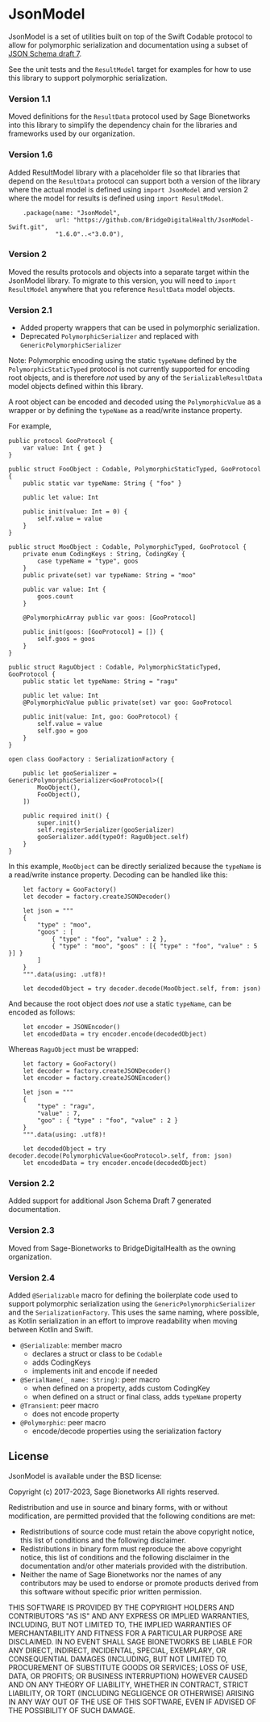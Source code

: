 # JsonModel

JsonModel is a set of utilities built on top of the Swift Codable protocol to allow 
for polymorphic serialization and documentation using a subset of 
[JSON Schema draft 7](https://json-schema.org/understanding-json-schema/index.html).

See the unit tests and the `ResultModel` target for examples for how to use this 
library to support polymorphic serialization.

### Version 1.1

Moved definitions for the `ResultData` protocol used by Sage Bionetworks
into this library to simplify the dependency chain for the libraries and 
frameworks used by our organization.

### Version 1.6

Added ResultModel library with a placeholder file so that libraries that depend
on the `ResultData` protocol can support both a version of the library where the 
actual model is defined using `import JsonModel` and version
2 where the model for results is defined using `import ResultModel`.

```
    .package(name: "JsonModel",
             url: "https://github.com/BridgeDigitalHealth/JsonModel-Swift.git",
             "1.6.0"..<"3.0.0"),
```

### Version 2

Moved the results protocols and objects into a separate target within the JsonModel
library. To migrate to this version, you will need to `import ResultModel` anywhere
that you reference `ResultData` model objects.

### Version 2.1

- Added property wrappers that can be used in polymorphic serialization.
- Deprecated `PolymorphicSerializer` and replaced with `GenericPolymorphicSerializer`

Note: Polymorphic encoding using the static `typeName` defined by the `PolymorphicStaticTyped`
protocol is not currently supported for encoding root objects, and is therefore *not* 
used by any of the `SerializableResultData` model objects defined within this library.

A root object can be encoded and decoded using the `PolymorphicValue` as a wrapper or 
by defining the `typeName` as a read/write instance property.

For example,

```
public protocol GooProtocol {
    var value: Int { get }
}

public struct FooObject : Codable, PolymorphicStaticTyped, GooProtocol {
    public static var typeName: String { "foo" }

    public let value: Int

    public init(value: Int = 0) {
        self.value = value
    }
}

public struct MooObject : Codable, PolymorphicTyped, GooProtocol {
    private enum CodingKeys : String, CodingKey {
        case typeName = "type", goos
    }
    public private(set) var typeName: String = "moo"
    
    public var value: Int {
        goos.count
    }

    @PolymorphicArray public var goos: [GooProtocol]

    public init(goos: [GooProtocol] = []) {
        self.goos = goos
    }
}

public struct RaguObject : Codable, PolymorphicStaticTyped, GooProtocol {
    public static let typeName: String = "ragu"

    public let value: Int
    @PolymorphicValue public private(set) var goo: GooProtocol

    public init(value: Int, goo: GooProtocol) {
        self.value = value
        self.goo = goo
    }
}

open class GooFactory : SerializationFactory {
    
    public let gooSerializer = GenericPolymorphicSerializer<GooProtocol>([
        MooObject(),
        FooObject(),
    ])
    
    public required init() {
        super.init()
        self.registerSerializer(gooSerializer)
        gooSerializer.add(typeOf: RaguObject.self)
    }
}

```

In this example, `MooObject` can be directly serialized because the `typeName` is a read/write
instance property. Decoding can be handled like this:

```
    let factory = GooFactory()
    let decoder = factory.createJSONDecoder()
    
    let json = """
    {
        "type" : "moo",
        "goos" : [
            { "type" : "foo", "value" : 2 },
            { "type" : "moo", "goos" : [{ "type" : "foo", "value" : 5 }] }
        ]
    }
    """.data(using: .utf8)!
    
    let decodedObject = try decoder.decode(MooObject.self, from: json)

```

And because the root object does *not* use a static `typeName`, can be encoded as follows:

```
    let encoder = JSONEncoder()
    let encodedData = try encoder.encode(decodedObject)
```

Whereas `RaguObject` must be wrapped:

```
    let factory = GooFactory()
    let decoder = factory.createJSONDecoder()
    let encoder = factory.createJSONEncoder()
    
    let json = """
    {
        "type" : "ragu",
        "value" : 7,
        "goo" : { "type" : "foo", "value" : 2 }
    }
    """.data(using: .utf8)!
    
    let decodedObject = try decoder.decode(PolymorphicValue<GooProtocol>.self, from: json)
    let encodedData = try encoder.encode(decodedObject)

```

### Version 2.2

Added support for additional Json Schema Draft 7 generated documentation.

### Version 2.3

Moved from Sage-Bionetworks to BridgeDigitalHealth as the owning organization.

### Version 2.4

Added `@Serializable` macro for defining the boilerplate code used to support 
polymorphic serialization using the `GenericPolymorphicSerializer` and the 
`SerializationFactory`. This uses the same naming, where possible, as Kotlin
serialization in an effort to improve readability when moving between Kotlin
and Swift.

- `@Serializable`: member macro 
  - declares a struct or class to be `Codable`
  - adds CodingKeys
  - implements init and encode if needed
- `@SerialName(_ name: String)`: peer macro
  - when defined on a property, adds custom CodingKey
  - when defined on a struct or final class, adds `typeName` property
- `@Transient`: peer macro
  - does not encode property
- `@Polymorphic`: peer macro
  - encode/decode properties using the serialization factory

## License

JsonModel is available under the BSD license:

Copyright (c) 2017-2023, Sage Bionetworks
All rights reserved.

Redistribution and use in source and binary forms, with or without
modification, are permitted provided that the following conditions are met:
* Redistributions of source code must retain the above copyright
notice, this list of conditions and the following disclaimer.
* Redistributions in binary form must reproduce the above copyright
notice, this list of conditions and the following disclaimer in the
documentation and/or other materials provided with the distribution.
* Neither the name of Sage Bionetworks nor the names of any
contributors may be used to endorse or promote products derived from
this software without specific prior written permission.

THIS SOFTWARE IS PROVIDED BY THE COPYRIGHT HOLDERS AND CONTRIBUTORS "AS IS" AND
ANY EXPRESS OR IMPLIED WARRANTIES, INCLUDING, BUT NOT LIMITED TO, THE IMPLIED
WARRANTIES OF MERCHANTABILITY AND FITNESS FOR A PARTICULAR PURPOSE ARE
DISCLAIMED. IN NO EVENT SHALL SAGE BIONETWORKS BE LIABLE FOR ANY
DIRECT, INDIRECT, INCIDENTAL, SPECIAL, EXEMPLARY, OR CONSEQUENTIAL DAMAGES
(INCLUDING, BUT NOT LIMITED TO, PROCUREMENT OF SUBSTITUTE GOODS OR SERVICES;
LOSS OF USE, DATA, OR PROFITS; OR BUSINESS INTERRUPTION) HOWEVER CAUSED AND
ON ANY THEORY OF LIABILITY, WHETHER IN CONTRACT, STRICT LIABILITY, OR TORT
(INCLUDING NEGLIGENCE OR OTHERWISE) ARISING IN ANY WAY OUT OF THE USE OF THIS
SOFTWARE, EVEN IF ADVISED OF THE POSSIBILITY OF SUCH DAMAGE.

